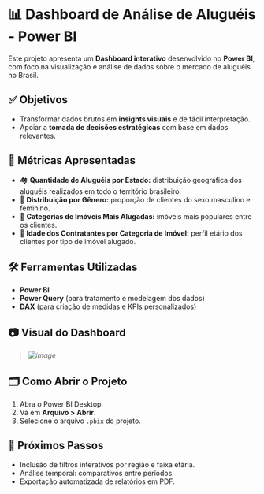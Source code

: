 # 📊 Dashboard de Análise de Aluguéis - Power BI

Este projeto apresenta um **Dashboard interativo** desenvolvido no **Power BI**, com foco na visualização e análise de dados sobre o mercado de aluguéis no Brasil.

## ✅ Objetivos

- Transformar dados brutos em **insights visuais** e de fácil interpretação.
- Apoiar a **tomada de decisões estratégicas** com base em dados relevantes.

## 📌 Métricas Apresentadas

- 🏘 **Quantidade de Aluguéis por Estado:** distribuição geográfica dos aluguéis realizados em todo o território brasileiro.
- 👤 **Distribuição por Gênero:** proporção de clientes do sexo masculino e feminino.
- 🏢 **Categorias de Imóveis Mais Alugadas:** imóveis mais populares entre os clientes.
- 🎂 **Idade dos Contratantes por Categoria de Imóvel:** perfil etário dos clientes por tipo de imóvel alugado.

## 🛠️ Ferramentas Utilizadas

- **Power BI**
- **Power Query** (para tratamento e modelagem dos dados)
- **DAX** (para criação de medidas e KPIs personalizados)

## 📷 Visual do Dashboard

> *![image](https://github.com/user-attachments/assets/b6f0a221-b693-428f-a276-8532f7dd55c3)*

## 🗂 Como Abrir o Projeto

1. Abra o Power BI Desktop.
2. Vá em **Arquivo > Abrir**.
3. Selecione o arquivo `.pbix` do projeto.

## 🚀 Próximos Passos

- Inclusão de filtros interativos por região e faixa etária.
- Análise temporal: comparativos entre períodos.
- Exportação automatizada de relatórios em PDF.
